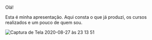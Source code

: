 Olá!

Esta é minha apresentação. Aqui consta o que já produzi, os cursos realizados e um pouco de quem sou.

![Captura de Tela 2020-08-27 às 23 13 51](https://user-images.githubusercontent.com/59852101/91513563-0e05a200-e8bb-11ea-96d0-0a0858c86bca.png)
